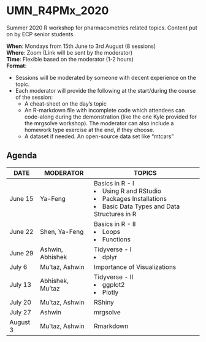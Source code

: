 # UMN_R4PMx_2020
Summer 2020 R workshop for pharmacometrics related topics. Content put on by ECP senior students.

**When**: Mondays from 15th June to 3rd August (8 sessions)<br>
**Where**: Zoom (Link will be sent by the moderator)<br>
**Time**: Flexible based on the moderator (1-2 hours)<br>
**Format**:
- Sessions will be moderated by someone with decent experience on the topic.
- Each moderator will provide the following at the start/during the course of the session:
	- A cheat-sheet on the day’s topic
	- An R-markdown file with incomplete code which attendees can code-along during the demonstration (like the one Kyle provided for the mrgsolve workshop). The moderator can also include a homework type exercise at the end, if they choose.
	- A dataset if needed. An open-source data set like “mtcars”

## Agenda
|DATE|MODERATOR|TOPICS|
|--|--|--|
|June 15|Ya-Feng|Basics in R - I <li>Using R and RStudio</li> <li>Packages Installations</li>  <li>Basic Data Types and Data Structures in R</li>|
|June 22|Shen, Ya-Feng|Basics in R - II  <li>Loops</li>  <li>Functions</li>|
|June 29|Ashwin, Abhishek|Tidyverse - I  <li>dplyr</li>|
|July 6 |Mu’taz, Ashwin|Importance of Visualizations|
|July 13|Abhishek, Mu’taz|Tidyverse - II <li>ggplot2</li>  <li>Plotly</li>|
|July 20|Mu’taz, Ashwin|RShiny|
|July 27|Ashwin|mrgsolve|
|August 3|Mu'taz, Ashwin|Rmarkdown|

